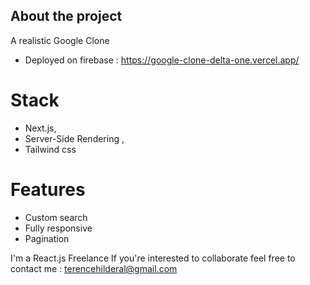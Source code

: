 ## About the project

A realistic Google Clone

- Deployed on firebase :
  https://google-clone-delta-one.vercel.app/

# Stack

- Next.js,
- Server-Side Rendering ,
- Tailwind css

# Features

- Custom search
- Fully responsive
- Pagination

I'm a React.js Freelance
If you're interested to collaborate feel free to contact me :
terencehilderal@gmail.com
